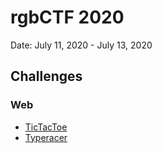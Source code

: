 # rgbCTF 2020

Date: July 11, 2020 - July 13, 2020

## Challenges

### Web
* [TicTacToe](./TicTacToe.md)
* [Typeracer](./Typeracer.md)
